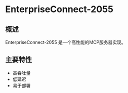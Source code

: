 # EnterpriseConnect-2055

## 概述

EnterpriseConnect-2055 是一个高性能的MCP服务器实现。

## 主要特性

- 高吞吐量
- 低延迟
- 易于部署
